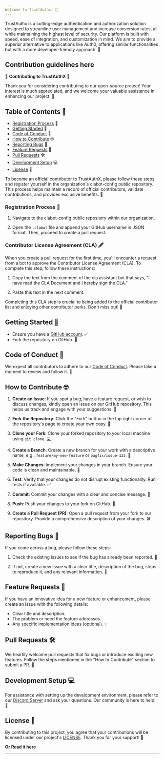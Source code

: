 ```yaml
---
Welcome to TrustAuthx! 👋
---
```


TrustAuthx is a cutting-edge authentication and authorization solution designed to streamline user management and increase conversion rates, all while maintaining the highest level of security. Our platform is built with speed, ease of integration, and customization in mind. We aim to provide a superior alternative to applications like Auth0, offering similar functionalities but with a more developer-friendly approach. 🚀


## Contribution guidelines here

🌟 **Contributing to TrustAuthX** 🌟

Thank you for considering contributing to our open-source project! Your interest is much appreciated, and we welcome your valuable assistance in enhancing our project. 🙌

## Table of Contents 📜

- [Registration Process](#registration-process) 📝
- [Getting Started](#getting-started) 🚀
- [Code of Conduct](#code-of-conduct) 🤝
- [How to Contribute](#how-to-contribute) 🤓
- [Reporting Bugs](#reporting-bugs) 🐞
- [Feature Requests](#feature-requests) 🌟
- [Pull Requests](#pull-requests) 🛠️
- [Development Setup](#development-setup) 💻
- [License](#license) 📃


To become an official contributor to TrustAuthX, please follow these steps and register yourself in the organization's clabot-config public repository. This process helps maintain a record of official contributors, validate contributions, and provides exclusive benefits. 📜

### Registration Process 📝

1. Navigate to the clabot-config public repository within our organization.

2. Open the `.clabot` file and append your GitHub username in JSON format. Then, proceed to create a pull request.

### Contributor License Agreement (CLA) 🖋️

When you create a pull request for the first time, you'll encounter a request from a bot to approve the Contributor License Agreement (CLA). To complete this step, follow these instructions:

1. Copy the text from the comment of the cla assistant bot that says, "I have read the CLA Document and I hereby sign the CLA."

2. Paste this text in the next comment.

Completing this CLA step is crucial to being added to the official contributor list and enjoying other contributor perks. Don't miss out! 🚀

## Getting Started 🏁

- Ensure you have a [GitHub account](https://github.com/signup). ✅
- Fork the repository on GitHub. 🍴

## Code of Conduct 📜

We expect all contributors to adhere to our [Code of Conduct](CODE_OF_CONDUCT.md). Please take a moment to review and follow it. 🤝

## How to Contribute 🤓

1. **Create an Issue**: If you spot a bug, have a feature request, or wish to discuss changes, kindly open an issue on our GitHub repository. This helps us track and engage with your suggestions. 📝

2. **Fork the Repository**: Click the "Fork" button in the top right corner of the repository's page to create your own copy. 🍴

3. **Clone your Fork**: Clone your forked repository to your local machine using `git clone`. 💻

4. **Create a Branch**: Create a new branch for your work with a descriptive name, e.g., `feature/my-new-feature` or `bugfix/issue-123`. 🌿

5. **Make Changes**: Implement your changes in your branch. Ensure your code is clean and maintainable. 🧹

6. **Test**: Verify that your changes do not disrupt existing functionality. Run tests if available. ✅

7. **Commit**: Commit your changes with a clear and concise message. 💬

8. **Push**: Push your changes to your fork on GitHub. 🚀

9. **Create a Pull Request (PR)**: Open a pull request from your fork to our repository. Provide a comprehensive description of your changes. 🛠️

## Reporting Bugs 🐞

If you come across a bug, please follow these steps:

1. Check the existing issues to see if the bug has already been reported. 🧐

2. If not, create a new issue with a clear title, description of the bug, steps to reproduce it, and any relevant information. 📝

## Feature Requests 🌟

If you have an innovative idea for a new feature or enhancement, please create an issue with the following details:

- Clear title and description.
- The problem or need the feature addresses.
- Any specific implementation ideas (optional). 💡

## Pull Requests 🛠️

We heartily welcome pull requests that fix bugs or introduce exciting new features. Follow the steps mentioned in the "How to Contribute" section to submit a PR. 🙏

## Development Setup 💻

For assistance with setting up the development environment, please refer to our [Discord Server](https://discord.gg/Nffmzfxy) and ask your questions. Our community is here to help! 🤖

## License 📃

By contributing to this project, you agree that your contributions will be licensed under our project's [LICENSE](LICENSE.md). Thank you for your support! 🙌


**[Or Read it here](contributions.md)**

----

